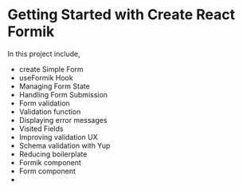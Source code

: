 # Getting Started with Create React Formik 

In this project include,
* create Simple Form
* useFormik Hook
* Managing Form State
* Handling Form Submission
* Form validation
* Validation function
* Displaying error messages
* Visited Fields
* Improving validation UX
* Schema validation with Yup
* Reducing boilerplate
* Formik component
* Form component
* 



